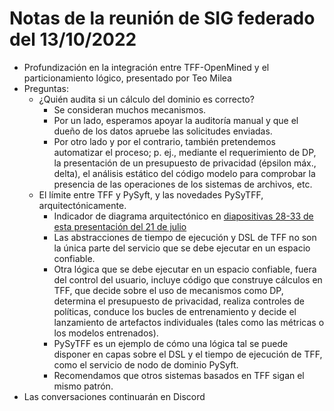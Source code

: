 # Notas de la reunión de SIG federado del 13/10/2022

- Profundización en la integración entre TFF-OpenMined y el particionamiento lógico, presentado por Teo Milea
- Preguntas:
    - ¿Quién audita si un cálculo del dominio es correcto?
        - Se consideran muchos mecanismos.
        - Por un lado, esperamos apoyar la auditoría manual y que el dueño de los datos apruebe las solicitudes enviadas.
        - Por otro lado y por el contrario, también pretendemos automatizar el proceso; p. ej., mediante el requerimiento de DP, la presentación de un presupuesto de privacidad (épsilon máx., delta), el análisis estático del código modelo para comprobar la presencia de las operaciones de los sistemas de archivos, etc.
    - El límite entre TFF y PySyft, y las novedades PySyTFF, arquitectónicamente.
        - Indicador de diagrama arquitectónico en [diapositivas 28-33 de esta presentación del 21 de julio](https://docs.google.com/presentation/d/105ZTOQ7PvUuZWyDZtCgIyaH10kQaXbiG27D2ML7aqio/edit?resourcekey=0-5NLe9CAcrnyWmB6BB2kt6g#slide=id.g13e7c73d85f_0_455)
        - Las abstracciones de tiempo de ejecución y DSL de TFF no son la única parte del servicio que se debe ejecutar en un espacio confiable.
        - Otra lógica que se debe ejecutar en un espacio confiable, fuera del control del usuario, incluye código que construye cálculos en TFF, que decide sobre el uso de mecanismos como DP, determina el presupuesto de privacidad, realiza controles de políticas, conduce los bucles de entrenamiento y decide el lanzamiento de artefactos individuales (tales como las métricas o los modelos entrenados).
        - PySyTFF es un ejemplo de cómo una lógica tal se puede disponer en capas sobre el DSL y el tiempo de ejecución de TFF, como el servicio de nodo de dominio PySyft.
        - Recomendamos que otros sistemas basados en TFF sigan el mismo patrón.
- Las conversaciones continuarán en Discord

